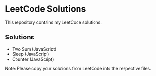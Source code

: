 # LeetCode Solutions

This repository contains my LeetCode solutions.

## Solutions
- Two Sum (JavaScript)
- Sleep (JavaScript)
- Counter (JavaScript)

Note: Please copy your solutions from LeetCode into the respective files.
